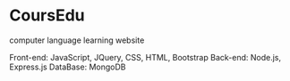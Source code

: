 # CoursEdu
computer language learning website

Front-end: JavaScript, JQuery, CSS, HTML, Bootstrap
Back-end: Node.js, Express.js
DataBase: MongoDB

